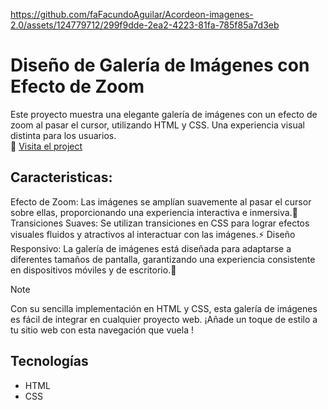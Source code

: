 https://github.com/faFacundoAguilar/Acordeon-imagenes-2.0/assets/124779712/299f9dde-2ea2-4223-81fa-785f85a7d3eb
# Diseño de Galería de Imágenes con Efecto de Zoom
Este proyecto muestra una elegante galería de imágenes con un efecto de zoom al pasar el cursor, utilizando HTML y CSS. Una experiencia visual distinta para los usuarios. <br>
🔗 [Visita el project](https://mediumvioletred-elk-650648.hostingersite.com/)

## Caracteristicas:
Efecto de Zoom: Las imágenes se amplían suavemente al pasar el cursor sobre ellas, proporcionando una experiencia interactiva e inmersiva.🔎
Transiciones Suaves: Se utilizan transiciones en CSS para lograr efectos visuales fluidos y atractivos al interactuar con las imágenes.⚡
Diseño Responsivo: La galería de imágenes está diseñada para adaptarse a diferentes tamaños de pantalla, garantizando una experiencia consistente en dispositivos móviles y de escritorio.📲
> [!NOTE]
>  Con su sencilla implementación en HTML y CSS, esta galería de imágenes es fácil de integrar en cualquier proyecto web. ¡Añade un toque de estilo a tu sitio web con esta navegación que vuela !
## Tecnologías 
- HTML
- CSS
